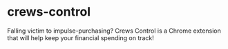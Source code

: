 # crews-control

Falling victim to impulse-purchasing? Crews Control is a Chrome extension that will help keep your financial spending on track!

